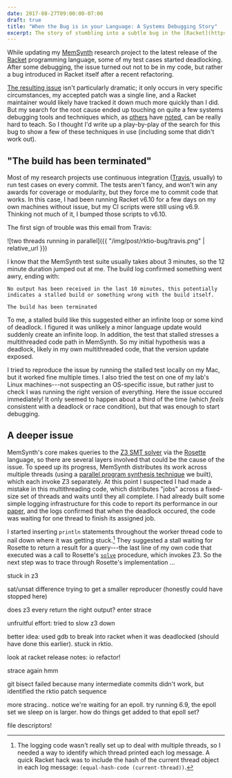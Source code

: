 ```yaml
---
date: 2017-08-27T09:00:00-07:00
draft: true
title: "When the Bug is in your Language: A Systems Debugging Story"
excerpt: The story of stumbling into a subtle bug in the [Racket](https://racket-lang.org) programming language, and how to debug such a low-level issue in an unfamiliar codebase.
---
```


While updating my [MemSynth][memsynth] research project to the latest release of
the [Racket][rkt] programming language, some of my test cases started
deadlocking. After some debugging, the issue turned out not to be in my code,
but rather a bug introduced in Racket itself after a recent refactoring.

[The resulting issue][github-issue] isn't particularly dramatic; it only occurs
in very specific circumstances, my accepted patch was a single line, and a
Racket maintainer would likely have tracked it down much more quickly than I
did. But my search for the root cause ended up touching on quite a few systems
debugging tools and techniques which, as [others][luu] have [noted][vijay], can
be really hard to teach. So I thought I'd write up a play-by-play of the search
for this bug to show a few of these techniques in use (including some that
didn't work out).

## "The build has been terminated"

Most of my research projects use continuous integration ([Travis][], usually)
to run test cases on every commit. The tests aren't fancy, and won't win any
awards for coverage or modularity, but they force me to commit code that works.
In this case, I had been running Racket v6.10 for a few days on my own machines
without issue, but my CI scripts were still using v6.9. Thinking not much of it,
I bumped those scripts to v6.10.

The first sign of trouble was this email from Travis:

![two threads running in parallel]({{ "/img/post/rktio-bug/travis.png" | relative_url }})

I know that the MemSynth test suite usually takes about 3 minutes, so the 12
minute duration jumped out at me. The build log confirmed something went awry,
ending with:

    No output has been received in the last 10 minutes, this potentially
    indicates a stalled build or something wrong with the build itself.

    The build has been terminated

To me, a stalled build like this suggested either an infinite loop or some kind
of deadlock. I figured it was unlikely a minor language update would suddenly
create an infinite loop. In addition, the test that stalled stresses a
multithreaded code path in MemSynth. So my initial hypothesis was a deadlock,
likely in my own multithreaded code, that the version update exposed.

I tried to reproduce the issue by running the stalled test locally on my Mac,
but it worked fine multiple times. I also tried the test on one of my lab's
Linux machines---not suspecting an OS-specific issue, but rather just to check I
was running the right version of everything. Here the issue occured immediately!
It only seemed to happen about a third of the time (which _feels_ consistent with
a deadlock or race condition), but that was enough to start debugging.

## A deeper issue

MemSynth's core makes queries to the [Z3 SMT solver][z3] via the [Rosette][]
language, so there are several layers involved that could be the cause of the
issue. To speed up its progress, MemSynth distributes its work across multiple
threads (using a [parallel program synthesis technique][synapse] we built),
which each invoke Z3 separately. At this point I suspected I had made a mistake
in this multithreading code, which distributes "jobs" across a fixed-size set of
threads and waits until they all complete. I had already built some simple
logging infrastructure for this code to report its performance in our
[paper][memsynth-paper], and the logs confirmed that when the deadlock occured,
the code was waiting for one thread to finish its assigned job.

I started inserting `println` statements throughout the worker thread code to
nail down where it was getting stuck.[^threadlogging] They suggested a stall
waiting for Rosette to return a result for a query---the last line of my own
code that executed was a call to Rosette's [`solve`][solve] procedure, which
invokes Z3. So the next step was to trace through Rosette's implementation ...

stuck in z3

sat/unsat difference trying to get a smaller reproducer (honestly could have stopped here)

does z3 every return the right output? enter strace

unfruitful effort: tried to slow z3 down

better idea: used gdb to break into racket when it was deadlocked (should have
done this earlier). stuck in rktio.

look at racket release notes: io refactor!

strace again hmm

git bisect failed because many intermediate commits didn't work, but identified
the rktio patch sequence

more stracing.. notice we're waiting for an epoll. try running 6.9, the epoll set we sleep on is larger. how do things get added to that epoll set?

file descriptors!


[^threadlogging]: The logging code wasn't really set up to deal with multiple threads, so I needed a way to identify which thread printed each log message. A quick Racket hack was to include the hash of the current thread object in each log message: `(equal-hash-code (current-thread))`.



[memsynth]: http://memsynth.uwplse.org/
[rkt]: https://racket-lang.org
[github-issue]: https://github.com/racket/racket/issues/1769
[luu]: https://danluu.com/teach-debugging/
[vijay]: https://twitter.com/vj_chidambaram/status/900098489337749504
[travis]: https://travis-ci.org
[z3]: https://github.com/z3prover/z3
[rosette]: https://emina.github.io/rosette
[synapse]: http://synapse.uwplse.org
[memsynth-paper]: https://homes.cs.washington.edu/~bornholt/papers/memsynth-pldi17.pdf
[solve]: http://emina.github.io/rosette/rosette-guide/ch_syntactic-forms_rosette.html#%28form._%28%28lib._rosette%2Fquery%2Fform..rkt%29._solve%29%29
